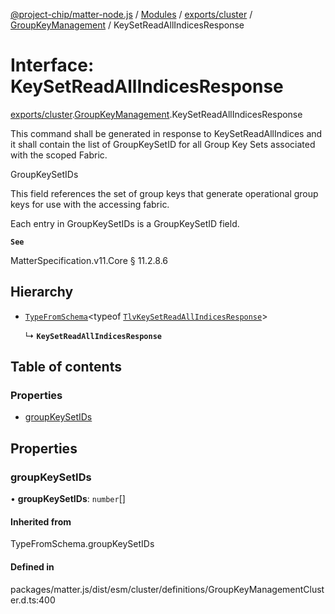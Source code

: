 [@project-chip/matter-node.js](../README.md) / [Modules](../modules.md) / [exports/cluster](../modules/exports_cluster.md) / [GroupKeyManagement](../modules/exports_cluster.GroupKeyManagement.md) / KeySetReadAllIndicesResponse

# Interface: KeySetReadAllIndicesResponse

[exports/cluster](../modules/exports_cluster.md).[GroupKeyManagement](../modules/exports_cluster.GroupKeyManagement.md).KeySetReadAllIndicesResponse

This command shall be generated in response to KeySetReadAllIndices and it shall contain the list of
GroupKeySetID for all Group Key Sets associated with the scoped Fabric.

GroupKeySetIDs

This field references the set of group keys that generate operational group keys for use with the accessing
fabric.

Each entry in GroupKeySetIDs is a GroupKeySetID field.

**`See`**

MatterSpecification.v11.Core § 11.2.8.6

## Hierarchy

- [`TypeFromSchema`](../modules/exports_tlv.md#typefromschema)\<typeof [`TlvKeySetReadAllIndicesResponse`](../modules/exports_cluster.GroupKeyManagement.md#tlvkeysetreadallindicesresponse)\>

  ↳ **`KeySetReadAllIndicesResponse`**

## Table of contents

### Properties

- [groupKeySetIDs](exports_cluster.GroupKeyManagement.KeySetReadAllIndicesResponse.md#groupkeysetids)

## Properties

### groupKeySetIDs

• **groupKeySetIDs**: `number`[]

#### Inherited from

TypeFromSchema.groupKeySetIDs

#### Defined in

packages/matter.js/dist/esm/cluster/definitions/GroupKeyManagementCluster.d.ts:400
